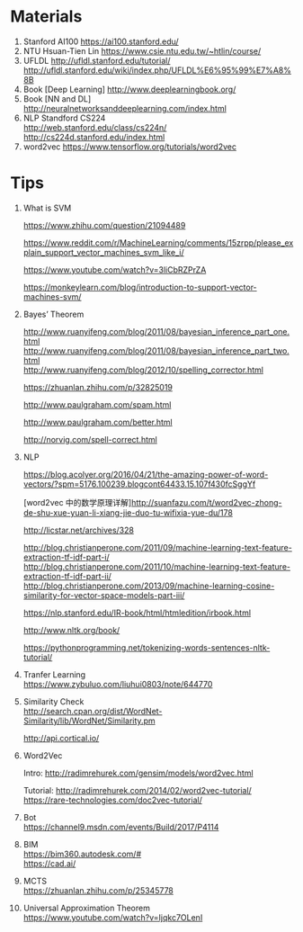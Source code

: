 # Materials
1. Stanford AI100 https://ai100.stanford.edu/
2. NTU Hsuan-Tien Lin https://www.csie.ntu.edu.tw/~htlin/course/  
3. UFLDL http://ufldl.stanford.edu/tutorial/  http://ufldl.stanford.edu/wiki/index.php/UFLDL%E6%95%99%E7%A8%8B
4. Book [Deep Learning] http://www.deeplearningbook.org/
5. Book [NN and DL] http://neuralnetworksanddeeplearning.com/index.html  
6. NLP Standford CS224  
http://web.stanford.edu/class/cs224n/  
http://cs224d.stanford.edu/index.html  
7. word2vec https://www.tensorflow.org/tutorials/word2vec



# Tips
1. What is SVM 
   
   https://www.zhihu.com/question/21094489
   
   https://www.reddit.com/r/MachineLearning/comments/15zrpp/please_explain_support_vector_machines_svm_like_i/
   
   https://www.youtube.com/watch?v=3liCbRZPrZA
   
   https://monkeylearn.com/blog/introduction-to-support-vector-machines-svm/


2. Bayes’ Theorem

   http://www.ruanyifeng.com/blog/2011/08/bayesian_inference_part_one.html   
   http://www.ruanyifeng.com/blog/2011/08/bayesian_inference_part_two.html   
   http://www.ruanyifeng.com/blog/2012/10/spelling_corrector.html
   
   
   https://zhuanlan.zhihu.com/p/32825019
   
   
   http://www.paulgraham.com/spam.html
  
   http://www.paulgraham.com/better.html  
    
   
   http://norvig.com/spell-correct.html
   

3. NLP  

   https://blog.acolyer.org/2016/04/21/the-amazing-power-of-word-vectors/?spm=5176.100239.blogcont64433.15.107f430fcSggYf
   
   [word2vec 中的数学原理详解]http://suanfazu.com/t/word2vec-zhong-de-shu-xue-yuan-li-xiang-jie-duo-tu-wifixia-yue-du/178  
   
   http://licstar.net/archives/328  
   
   http://blog.christianperone.com/2011/09/machine-learning-text-feature-extraction-tf-idf-part-i/
   http://blog.christianperone.com/2011/10/machine-learning-text-feature-extraction-tf-idf-part-ii/
   http://blog.christianperone.com/2013/09/machine-learning-cosine-similarity-for-vector-space-models-part-iii/  
   
   https://nlp.stanford.edu/IR-book/html/htmledition/irbook.html  
   
   http://www.nltk.org/book/  
   
   https://pythonprogramming.net/tokenizing-words-sentences-nltk-tutorial/  
   
   
4. Tranfer Learning  
   https://www.zybuluo.com/liuhui0803/note/644770
   
   
   
5. Similarity Check  
   http://search.cpan.org/dist/WordNet-Similarity/lib/WordNet/Similarity.pm  
   
   http://api.cortical.io/  


6. Word2Vec

    Intro: http://radimrehurek.com/gensim/models/word2vec.html  
	
    Tutorial: http://radimrehurek.com/2014/02/word2vec-tutorial/  
    https://rare-technologies.com/doc2vec-tutorial/  
    
   
7. Bot  
   https://channel9.msdn.com/events/Build/2017/P4114  
   
8. BIM  
   https://bim360.autodesk.com/#  
   https://cad.ai/  
     
9. MCTS  
   https://zhuanlan.zhihu.com/p/25345778  
   
10. Universal Approximation Theorem  
   https://www.youtube.com/watch?v=Ijqkc7OLenI  
   
